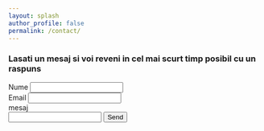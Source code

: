 ```yaml
---
layout: splash
author_profile: false
permalink: /contact/
---
```


<h3>Lasati un mesaj si voi reveni in cel mai scurt timp posibil cu un raspuns</h3>
<form action="https://getform.io/f/23d18137-89d5-4eb5-bd6b-829cf85eb8b4" method="POST" id="contactForm">

  <label for="name">Nume</label>
  <input type="text" name="name">
  <br>
  <label for="email">Email</label>
  <input type="email" name="email">
  <br>
  <label for="message">mesaj</label>  
  <input type="textarea" name="message">
  <button type="submit">Send</button>

</form>
